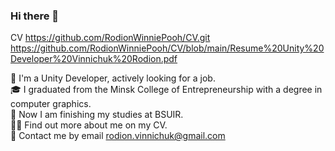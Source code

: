 ### Hi there 👋  
CV https://github.com/RodionWinniePooh/CV.git
https://github.com/RodionWinniePooh/CV/blob/main/Resume%20Unity%20Developer%20Vinnichuk%20Rodion.pdf




👨‍ I'm a Unity Developer, actively looking for a job.   
🎓 I graduated from the Minsk College of Entrepreneurship with a degree in computer graphics.  
💪 Now I am finishing my studies at BSUIR.  
👨‍💻 Find out more about me on my CV.   
📩 Contact me by email rodion.vinnichuk@gmail.com  


